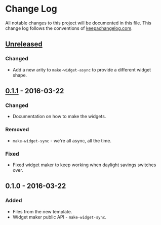 # Change Log
All notable changes to this project will be documented in this file. This change log follows the conventions of [keepachangelog.com](http://keepachangelog.com/).

## [Unreleased]
### Changed
- Add a new arity to `make-widget-async` to provide a different widget shape.

## [0.1.1] - 2016-03-22
### Changed
- Documentation on how to make the widgets.

### Removed
- `make-widget-sync` - we're all async, all the time.

### Fixed
- Fixed widget maker to keep working when daylight savings switches over.

## 0.1.0 - 2016-03-22
### Added
- Files from the new template.
- Widget maker public API - `make-widget-sync`.

[Unreleased]: https://github.com/your-name/sqlclojure/compare/0.1.1...HEAD
[0.1.1]: https://github.com/your-name/sqlclojure/compare/0.1.0...0.1.1
